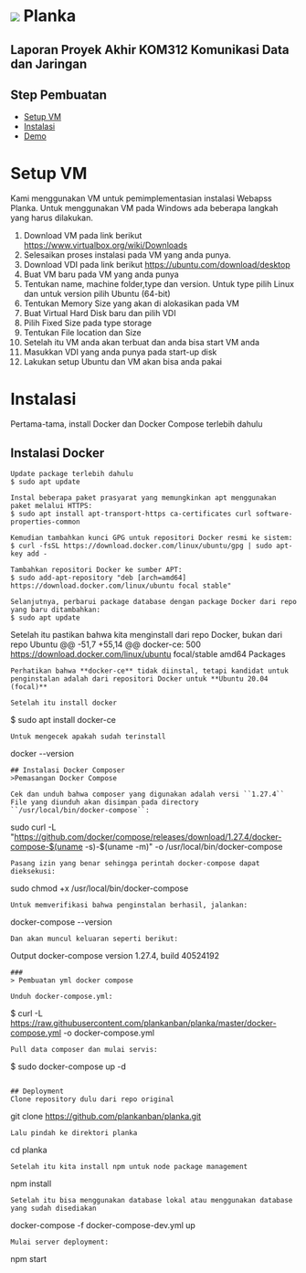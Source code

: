 # ![](webapp/public/favicon-32x32.png) Planka

## Laporan Proyek Akhir KOM312 Komunikasi Data dan Jaringan

## Step Pembuatan
- [Setup VM](#Setup-VM)
- [Instalasi](#Instalasi)
- [Demo](#Demo)

# Setup VM
Kami menggunakan VM untuk pemimplementasian instalasi Webapss Planka. Untuk menggunakan VM pada Windows ada beberapa langkah yang harus dilakukan. 
1. Download VM pada link berikut https://www.virtualbox.org/wiki/Downloads
2. Selesaikan proses instalasi pada VM yang anda punya. 
3. Download VDI pada link berikut https://ubuntu.com/download/desktop
4. Buat VM baru pada VM yang anda punya 
5. Tentukan name, machine folder,type dan version. Untuk type pilih Linux dan untuk version pilih Ubuntu (64-bit)
6. Tentukan Memory Size yang akan di alokasikan pada VM 
7. Buat Virtual Hard Disk baru dan pilih VDI 
8. Pilih Fixed Size pada type storage
9. Tentukan File location dan Size 
10. Setelah itu VM anda akan terbuat dan anda bisa start VM anda
11. Masukkan VDI yang anda punya pada start-up disk
12. Lakukan setup Ubuntu dan VM akan bisa anda pakai

# Instalasi
Pertama-tama, install Docker dan Docker Compose terlebih dahulu
## Instalasi Docker
```
Update package terlebih dahulu
$ sudo apt update

Instal beberapa paket prasyarat yang memungkinkan apt menggunakan paket melalui HTTPS:
$ sudo apt install apt-transport-https ca-certificates curl software-properties-common

Kemudian tambahkan kunci GPG untuk repositori Docker resmi ke sistem:
$ curl -fsSL https://download.docker.com/linux/ubuntu/gpg | sudo apt-key add -

Tambahkan repositori Docker ke sumber APT:
$ sudo add-apt-repository "deb [arch=amd64] https://download.docker.com/linux/ubuntu focal stable"

Selanjutnya, perbarui package database dengan package Docker dari repo yang baru ditambahkan:
$ sudo apt update
```
Setelah itu pastikan bahwa kita menginstall dari repo Docker, bukan dari repo Ubuntu
@@ -51,7 +55,14 @@ docker-ce:
        500 https://download.docker.com/linux/ubuntu focal/stable amd64 Packages
```
Perhatikan bahwa **docker-ce** tidak diinstal, tetapi kandidat untuk penginstalan adalah dari repositori Docker untuk **Ubuntu 20.04 (focal)**

Setelah itu install docker
```
$ sudo apt install docker-ce
```
Untuk mengecek apakah sudah terinstall
```
docker --version
```
## Instalasi Docker Composer
>Pemasangan Docker Compose

Cek dan unduh bahwa composer yang digunakan adalah versi ``1.27.4`` File yang diunduh akan disimpan pada directory ``/usr/local/bin/docker-compose``:
```
sudo curl -L "https://github.com/docker/compose/releases/download/1.27.4/docker-compose-$(uname -s)-$(uname -m)" -o /usr/local/bin/docker-compose
```
Pasang izin yang benar sehingga perintah docker-compose dapat dieksekusi: 
```
sudo chmod +x /usr/local/bin/docker-compose
```
Untuk memverifikasi bahwa penginstalan berhasil, jalankan:
```
docker-compose --version
```
Dan akan muncul keluaran seperti berikut:
```
Output
docker-compose version 1.27.4, build 40524192
```
###
> Pembuatan yml docker compose

Unduh docker-compose.yml:
```
$ curl -L https://raw.githubusercontent.com/plankanban/planka/master/docker-compose.yml -o docker-compose.yml
```
Pull data composer dan mulai servis:
```
$ sudo docker-compose up -d
```

## Deployment
Clone repository dulu dari repo original
```
git clone https://github.com/plankanban/planka.git
```
Lalu pindah ke direktori planka
```
cd planka
```
Setelah itu kita install npm untuk node package management
```
npm install
```
Setelah itu bisa menggunakan database lokal atau menggunakan database yang sudah disediakan
```
docker-compose -f docker-compose-dev.yml up
```
Mulai server deployment:
```
npm start
```
